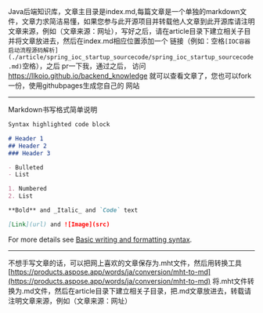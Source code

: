Java后端知识库，文章主目录是index.md,每篇文章是一个单独的markdown文件，文章力求简洁易懂，如果您参与此开源项目并转载他人文章到此开源库请注明文章来源，例如（文章来源：网址），写好之后，请在article目录下建立相关子目并将文章放进去，然后在index.md相应位置添加一个
链接（例如：空格```[IOC容器启动流程源码解析](./article/spring_ioc_startup_sourcecode/spring_ioc_startup_sourcecode.md)```空格），之后
pr一下我，通过之后， 访问 https://llkoio.github.io/backend_knowledge 就可以查看文章了，您也可以fork一份，使用githubpages生成您自己的
网站

-----------
Markdown书写格式简单说明
```markdown
Syntax highlighted code block

# Header 1
## Header 2
### Header 3

- Bulleted
- List

1. Numbered
2. List

**Bold** and _Italic_ and `Code` text

[Link](url) and ![Image](src)
```
For more details see [Basic writing and formatting syntax](https://docs.github.com/en/github/writing-on-github/getting-started-with-writing-and-formatting-on-github/basic-writing-and-formatting-syntax).

-----------
不想手写文章的话，可以把网上喜欢的文章保存为.mht文件，然后用转换工具 [https://products.aspose.app/words/ja/conversion/mht-to-md](https://products.aspose.app/words/ja/conversion/mht-to-md) 将.mht文件转换为.md文件，然后在article目录下建立相关子目录，把.md文章放进去，转载请注明文章来源，例如（文章来源：网址）
